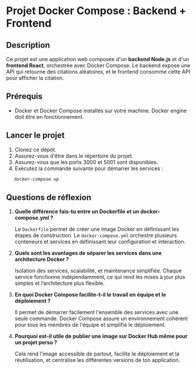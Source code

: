 # Projet Docker Compose : Backend + Frontend

## Description

Ce projet est une application web composée d'un **backend Node.js** et d'un **frontend React**, orchestrée avec Docker Compose. Le backend expose une API qui retourne des citations aléatoires, et le frontend consomme cette API pour afficher la citation.

## Prérequis

- Docker et Docker Compose installés sur votre machine. Docker engine doit être en fonctionnement.

## Lancer le projet

1. Clonez ce dépôt.
2. Assurez-vous d'être dans le répertoire du projet.
3. Assurez-vous que les ports 3000 et 5001 sont disponibles.
4. Exécutez la commande suivante pour démarrer les services :

```bash
   docker-compose up
```
## Questions de réflexion

1. **Quelle différence fais-tu entre un Dockerfile et un docker-compose.yml ?**

   Le `Dockerfile` permet de créer une image Docker en définissant les étapes de construction. Le `docker-compose.yml` orchestre plusieurs conteneurs et services en définissant leur configuration et interaction.

2. **Quels sont les avantages de séparer les services dans une architecture Docker ?**

   Isolation des services, scalabilité, et maintenance simplifiée. Chaque service fonctionne indépendamment, ce qui rend les mises à jour plus simples et l’architecture plus flexible.

3. **En quoi Docker Compose facilite-t-il le travail en équipe et le déploiement ?**

   Il permet de démarrer facilement l'ensemble des services avec une seule commande. Docker Compose assure un environnement cohérent pour tous les membres de l'équipe et simplifie le déploiement.

4. **Pourquoi est-il utile de publier une image sur Docker Hub même pour un projet perso ?**

   Cela rend l'image accessible de partout, facilite le déploiement et la réutilisation, et centralise les différentes versions de ton application.

